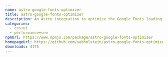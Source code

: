 ```yaml
---
name: astro-google-fonts-optimizer
title: astro-google-fonts-optimizer
description: An Astro integration to optimize the Google Fonts loading performance
categories:
  - css+ui
  - performance+seo
npmUrl: https://www.npmjs.com/package/astro-google-fonts-optimizer
homepageUrl: https://github.com/sebholstein/astro-google-fonts-optimizer
downloads: 4175
---
```

